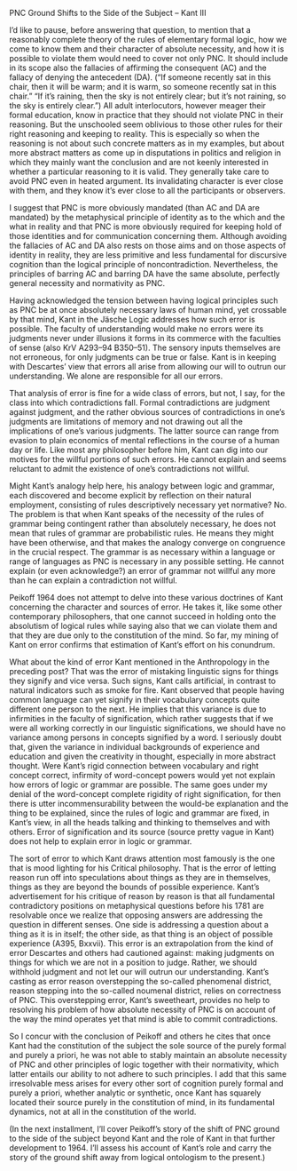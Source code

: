 PNC Ground Shifts to the Side of the Subject – Kant III

I’d like to pause, before answering that question, to mention that a reasonably complete theory of the rules of elementary formal logic, how we come to know them and their character of absolute necessity, and how it is possible to violate them would need to cover not only PNC. It should include in its scope also the fallacies of affirming the consequent (AC) and the fallacy of denying the antecedent (DA). (“If someone recently sat in this chair, then it will be warm; and it is warm, so someone recently sat in this chair.” “If it’s raining, then the sky is not entirely clear; but it’s not raining, so the sky is entirely clear.”) All adult interlocutors, however meager their formal education, know in practice that they should not violate PNC in their reasoning. But the unschooled seem oblivious to those other rules for their right reasoning and keeping to reality. This is especially so when the reasoning is not about such concrete matters as in my examples, but about more abstract matters as come up in disputations in politics and religion in which they mainly want the conclusion and are not keenly interested in whether a particular reasoning to it is valid. They generally take care to avoid PNC even in heated argument. Its invalidating character is ever close with them, and they know it’s ever close to all the participants or observers.

I suggest that PNC is more obviously mandated (than AC and DA are mandated) by the metaphysical principle of identity as to the which and the what in reality and that PNC is more obviously required for keeping hold of those identities and for communication concerning them. Although avoiding the fallacies of AC and DA also rests on those aims and on those aspects of identity in reality, they are less primitive and less fundamental for discursive cognition than the logical principle of noncontradiction. Nevertheless, the principles of barring AC and barring DA have the same absolute, perfectly general necessity and normativity as PNC.

Having acknowledged the tension between having logical principles such as PNC be at once absolutely necessary laws of human mind, yet crossable by that mind, Kant in the Jäsche Logic addresses how such error is possible. The faculty of understanding would make no errors were its judgments never under illusions it forms in its commerce with the faculties of sense (also KrV A293–94 B350–51). The sensory inputs themselves are not erroneous, for only judgments can be true or false. Kant is in keeping with Descartes’ view that errors all arise from allowing our will to outrun our understanding. We alone are responsible for all our errors.

That analysis of error is fine for a wide class of errors, but not, I say, for the class into which contradictions fall. Formal contradictions are judgment against judgment, and the rather obvious sources of contradictions in one’s judgments are limitations of memory and not drawing out all the implications of one’s various judgments. The latter source can range from evasion to plain economics of mental reflections in the course of a human day or life. Like most any philosopher before him, Kant can dig into our motives for the willful portions of such errors. He cannot explain and seems reluctant to admit the existence of one’s contradictions not willful.

Might Kant’s analogy help here, his analogy between logic and grammar, each discovered and become explicit by reflection on their natural employment, consisting of rules descriptively necessary yet normative? No. The problem is that when Kant speaks of the necessity of the rules of grammar being contingent rather than absolutely necessary, he does not mean that rules of grammar are probabilistic rules. He means they might have been otherwise, and that makes the analogy converge on congruence in the crucial respect. The grammar is as necessary within a language or range of languages as PNC is necessary in any possible setting. He cannot explain (or even acknowledge?) an error of grammar not willful any more than he can explain a contradiction not willful.

Peikoff 1964 does not attempt to delve into these various doctrines of Kant concerning the character and sources of error. He takes it, like some other contemporary philosophers, that one cannot succeed in holding onto the absolutism of logical rules while saying also that we can violate them and that they are due only to the constitution of the mind. So far, my mining of Kant on error confirms that estimation of Kant’s effort on his conundrum.

What about the kind of error Kant mentioned in the Anthropology in the preceding post? That was the error of mistaking linguistic signs for things they signify and vice versa. Such signs, Kant calls artificial, in contrast to natural indicators such as smoke for fire. Kant observed that people having common language can yet signify in their vocabulary concepts quite different one person to the next. He implies that this variance is due to infirmities in the faculty of signification, which rather suggests that if we were all working correctly in our linguistic significations, we should have no variance among persons in concepts signified by a word. I seriously doubt that, given the variance in individual backgrounds of experience and education and given the creativity in thought, especially in more abstract thought. Were Kant’s rigid connection between vocabulary and right concept correct, infirmity of word-concept powers would yet not explain how errors of logic or grammar are possible. The same goes under my denial of the word-concept complete rigidity of right signification, for then there is utter incommensurability between the would-be explanation and the thing to be explained, since the rules of logic and grammar are fixed, in Kant’s view, in all the heads talking and thinking to themselves and with others. Error of signification and its source (source pretty vague in Kant) does not help to explain error in logic or grammar.

The sort of error to which Kant draws attention most famously is the one that is mood lighting for his Critical philosophy. That is the error of letting reason run off into speculations about things as they are in themselves, things as they are beyond the bounds of possible experience. Kant’s advertisement for his critique of reason by reason is that all fundamental contradictory positions on metaphysical questions before his 1781 are resolvable once we realize that opposing answers are addressing the question in different senses. One side is addressing a question about a thing as it is in itself; the other side, as that thing is an object of possible experience (A395, Bxxvii). This error is an extrapolation from the kind of error Descartes and others had cautioned against: making judgments on things for which we are not in a position to judge. Rather, we should withhold judgment and not let our will outrun our understanding. Kant’s casting as error reason overstepping the so-called phenomenal district, reason stepping into the so-called noumenal district, relies on correctness of PNC. This overstepping error, Kant’s sweetheart, provides no help to resolving his problem of how absolute necessity of PNC is on account of the way the mind operates yet that mind is able to commit contradictions.

So I concur with the conclusion of Peikoff and others he cites that once Kant had the constitution of the subject the sole source of the purely formal and purely a priori, he was not able to stably maintain an absolute necessity of PNC and other principles of logic together with their normativity, which latter entails our ability to not adhere to such principles. I add that this same irresolvable mess arises for every other sort of cognition purely formal and purely a priori, whether analytic or synthetic, once Kant has squarely located their source purely in the constitution of mind, in its fundamental dynamics, not at all in the constitution of the world.

(In the next installment, I’ll cover Peikoff’s story of the shift of PNC ground to the side of the subject beyond Kant and the role of Kant in that further development to 1964. I’ll assess his account of Kant’s role and carry the story of the ground shift away from logical ontologism to the present.)
